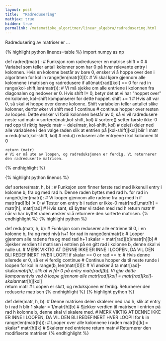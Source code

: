 ```yaml
---
layout: post
title:  "Radredusering"
mathjax: true
hidden: true
permalink: /matematiske_algoritmer/linear_algebra/radredusering.html
---
```


Radredusering av matriser er ...




{% highlight python linenos=table %}
import numpy as np


def radred(matr) :                                                          # Funksjon rom radreduserer en matrise
    shift = 0                                                               # Variabel som teller antall kolonner som har 0 på hver relevante entry i kolonnen. Hvis en kolonne består av bare 0, ønsker vi å hoppe over den i algoritmen
    for kol in range(len(matr[0])):                                         # Vi skal kjøre gjennom alle kolonnene i matrisen og radredusere
        if all(matr[rad][kol] == 0 for rad in range(kol-shift,len(matr))):  # Vi må sjekke om alle entriene i kolonnen fra diagonalen og nedover er 0. Hvis shift != 0, betyr det at vi har "hoppet over" en kolonne, kol-shift kompanserer for dette hoppet.
            shift += 1                                                      # Hvis alt var 0, så skal vi hoppe over denne kolonne. Shift variabelen teller antallet slike kolonner, derfor øker vi shift med 1
            continue                                                        # continue hopper over resten av loopen. Dette ønsker vi fordi kolonnen består av 0, så vi vil radredusere neste rad
        matr = sortere(matr,kol-shift, kol)                                 # sortere() setter første ikke-0 rad opp til riktig høyde
        matr = dele(matr, kol-shift, kol)                                   # dele()  deler ned alle variablene i den valge raden slik at entrien på [kol-shift][kol] blir 1
        matr = redu(matr,kol-shift, kol)                                    # redu() reduserer alle entryene i kol kolonnen til 0

    return (matr)                                                           # Vi er nå ute av loopen, og radreduksjonen er ferdig. Vi returnerer den radreduserte matrisen.
{% endhighlight %}

{% highlight python linenos %}

def sortere(matr, h, b) :                                                   # Funksjon som finner første rad med ikkenull entry i kolonne b, fra og med rad h. Denne raden byttes med rad h.
    for rad in range(h,len(matr)):                                          # Vi looper gjennom alle radene fra og med h
        if matr[rad][b] != 0:                                               # Tester om entry b i raden er ikke-0
            matr[rad],matr[h] = matr[h], matr[rad]                          # Hvis sant, så bytter vi raden med rad h
            return matr                                                     # når vi har byttet raden ønsker vi å returnere den sorterte matrisen.
{% endhighlight %}
{% highlight python %}

def redu(matr, h, b):                                                       # Funksjon som reduserer alle entriene til 0, i en kolonne b, fra og med nivå h+1
    for rad in range(len(matr)):                                            # Looper gjennom alle radene fra og med rad h+1
        skalar = matr[rad][b]/matr[h][b]                                               # Sjekker verdien til matrisen i entrien på en gitt rad i kolonne b, denne skal vi nulle ut. # MERK VIKTIG AT DENNE IKKE ER INNE I LOOPEN, DA VIL DEN BLI REDEFINERT HVER LOOP!!
        if skalar == 0 or rad == h:                                                     # Hvis denne allerede er 0, så er vi ferdig
            continue                                                        # Continue hopper da til neste runde i loopen
        for kol in range(b, len(matr[0])):                                  # Vi ønsker å ta matr[rad]-skalar*matr[h], slik at vi får 0 på entry matr[rad][b]. Vi gjør dette komponentvis ved å loope gjennom alle
            matr[rad][kol] = matr[rad][kol]-skalar*matr[h][kol]             
    return matr                                                             # Loopen er slutt, og reduksjonen er ferdig. Returnerer den reduserte matrisen
{% endhighlight %}
{% highlight python %}

def dele(matr, h, b):                                                       # Denne matrisen delen skalerer ned rad h, slik at entry b i rad h blir 1
    skalar = 1/matr[h][b]                                                   # Sjekker verdien til matrisen i entrien på rad h kolonne b, denne skal vi skalere med. # MERK VIKTIG AT DENNE IKKE ER INNE I LOOPEN, DA VIL DEN BLI REDEFINERT HVER LOOP!!
    for k in range(len(matr[h])):                                           # Looper over alle kolonnene i raden
        matr[h][k] = skalar* matr[h][k]                                     # Skalerer ned entriene
    return matr                                                             # Returnerer den modifiserte matrisen
{% endhighlight %}
